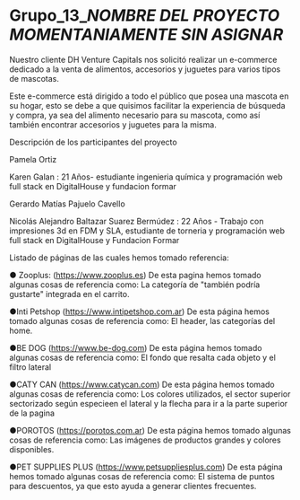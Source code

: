 # Grupo_13_*NOMBRE DEL PROYECTO MOMENTANIAMENTE SIN ASIGNAR*
Nuestro cliente DH Venture Capitals nos solicitó realizar un e-commerce dedicado a la venta de alimentos, accesorios y juguetes para varios tipos de mascotas. 

Este e-commerce está dirigido a todo el público que posea una mascota en su hogar, esto se debe a que quisimos facilitar la experiencia de búsqueda y compra, ya sea del alimento necesario para su mascota, como así también encontrar accesorios y juguetes para la misma.

Descripción de los participantes del proyecto
  
  Pamela Ortiz
    
  Karen Galan : 21 Años- estudiante ingenieria química y programación web full stack en DigitalHouse y fundacion formar
    
  Gerardo Matías Pajuelo Cavello
    
  Nicolás Alejandro Baltazar Suarez Bermúdez : 22 Años - Trabajo con impresiones 3d en FDM y SLA, estudiante de torneria y programación web full stack en DigitalHouse y Fundacion Formar
        
Listado de páginas de las cuales hemos tomado referencia:

● Zooplus: (https://www.zooplus.es)
De esta pagina hemos tomado algunas cosas de referencia como: La categoría de "también podría gustarte" integrada en el carrito.

●Inti Petshop (https://www.intipetshop.com.ar)
De esta página hemos tomado algunas cosas de referencia como: El header, las categorías del home.

●BE DOG (https://www.be-dog.com)
De esta página hemos tomado algunas cosas de referencia como: El fondo que resalta cada objeto y el filtro lateral 

●CATY CAN (https://www.catycan.com)
De esta página hemos tomado algunas cosas de referencia como: Los colores utilizados, el sector superior sectorizado según especieen el lateral y la flecha para ir a la parte superior de la pagina

●POROTOS (https://porotos.com.ar)
De esta página hemos tomado algunas cosas de referencia como: Las imágenes de productos grandes y colores disponibles.

●PET SUPPLIES PLUS (https://www.petsuppliesplus.com)
De esta página hemos tomado algunas cosas de referencia como: El sistema de puntos para descuentos, ya que esto ayuda a generar clientes frecuentes.
